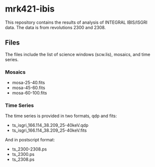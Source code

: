 # mrk421-ibis

This repository contains the results of analysis of INTEGRAL IBIS/ISGRI data. The data is from revolutions 2300 and 2308.

## Files

The files include the list of science windows (scw.lis), mosaics, and time series.

### Mosaics

- mosa-25-40.fits
- mosa-45-60.fits
- mosa-60-100.fits

### Time Series

The time series is provided in two formats, qdp and fits:

- ts_isgri_166.114_38.209_25-40keV.qdp
- ts_isgri_166.114_38.209_25-40keV.fits

And in postscript format:

- ts_2300-2308.ps
- ts_2300.ps
- ts_2308.ps
